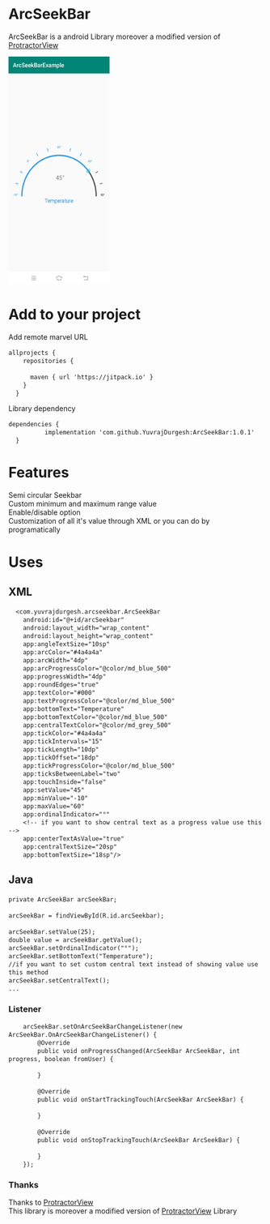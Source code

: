 # ArcSeekBar

ArcSeekBar is a android Library moreover a modified version of <a href="https://github.com/GoodieBag/ProtractorView">ProtractorView</a>

<img src="https://github.com/YuvrajDurgesh/ArcSeekBar/blob/master/IMG_20200608_194614%5B1%5D.JPG" width="200" height="450">

# Add to your project

Add remote marvel URL

    allprojects {
        repositories {

          maven { url 'https://jitpack.io' }
        }
      }

Library dependency

    dependencies {
              implementation 'com.github.YuvrajDurgesh:ArcSeekBar:1.0.1'
      }
      
  
# Features 
  Semi circular Seekbar<br>
  Custom minimum and maximum range value<br>
  Enable/disable option<br>
  Customization of all it's value through XML or you can do by programatically
  
  # Uses
  
  ## XML
  
      <com.yuvrajdurgesh.arcseekbar.ArcSeekBar
        android:id="@+id/arcSeekbar"
        android:layout_width="wrap_content"
        android:layout_height="wrap_content"
        app:angleTextSize="10sp"
        app:arcColor="#4a4a4a"
        app:arcWidth="4dp"
        app:arcProgressColor="@color/md_blue_500"
        app:progressWidth="4dp"
        app:roundEdges="true"
        app:textColor="#000"
        app:textProgressColor="@color/md_blue_500"
        app:bottomText="Temperature"
        app:bottomTextColor="@color/md_blue_500"
        app:centralTextColor="@color/md_grey_500"
        app:tickColor="#4a4a4a"
        app:tickIntervals="15"
        app:tickLength="10dp"
        app:tickOffset="18dp"
        app:tickProgressColor="@color/md_blue_500"
        app:ticksBetweenLabel="two"
        app:touchInside="false"
        app:setValue="45"
        app:minValue="-10"
        app:maxValue="60"
        app:ordinalIndicator="°"
        <!-- if you want to show central text as a progress value use this -->
        app:centerTextAsValue="true"
        app:centralTextSize="20sp"
        app:bottomTextSize="18sp"/>
        
  
 ## Java
    
    private ArcSeekBar arcSeekBar;
    
    arcSeekBar = findViewById(R.id.arcSeekbar);
    
    arcSeekBar.setValue(25);
    double value = arcSeekBar.getValue();
    arcSeekBar.setOrdinalIndicator("°");
    arcSeekBar.setBottomText("Temperature");
    //if you want to set custom central text instead of showing value use this method
    arcSeekBar.setCentralText();
    ...
    
    
### Listener

        arcSeekBar.setOnArcSeekBarChangeListener(new ArcSeekBar.OnArcSeekBarChangeListener() {
            @Override
            public void onProgressChanged(ArcSeekBar ArcSeekBar, int progress, boolean fromUser) {

            }

            @Override
            public void onStartTrackingTouch(ArcSeekBar ArcSeekBar) {

            }

            @Override
            public void onStopTrackingTouch(ArcSeekBar ArcSeekBar) {

            }
        });
        
        
### Thanks
Thanks to <a href="https://github.com/GoodieBag/ProtractorView">ProtractorView</a><br>
This library is moreover a modified version of <a href="https://github.com/GoodieBag/ProtractorView">ProtractorView</a> Library

